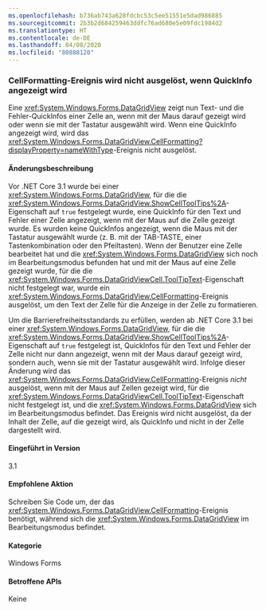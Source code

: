 ```yaml
---
ms.openlocfilehash: b736ab743a628fdcbc53c5ee51551e5dad986885
ms.sourcegitcommit: 2b3b2d684259463ddfc76ad680e5e09fdc1984d2
ms.translationtype: HT
ms.contentlocale: de-DE
ms.lasthandoff: 04/08/2020
ms.locfileid: "80888120"
---
```

### <a name="cellformatting-event-not-raised-if-tooltip-is-shown"></a>CellFormatting-Ereignis wird nicht ausgelöst, wenn QuickInfo angezeigt wird

Eine <xref:System.Windows.Forms.DataGridView> zeigt nun Text- und die Fehler-QuickInfos einer Zelle an, wenn mit der Maus darauf gezeigt wird oder wenn sie mit der Tastatur ausgewählt wird. Wenn eine QuickInfo angezeigt wird, wird das <xref:System.Windows.Forms.DataGridView.CellFormatting?displayProperty=nameWithType>-Ereignis nicht ausgelöst.

#### <a name="change-description"></a>Änderungsbeschreibung

Vor .NET Core 3.1 wurde bei einer <xref:System.Windows.Forms.DataGridView>, für die die <xref:System.Windows.Forms.DataGridView.ShowCellToolTips%2A>-Eigenschaft auf `true` festgelegt wurde, eine QuickInfo für den Text und Fehler einer Zelle angezeigt, wenn mit der Maus auf die Zelle gezeigt wurde. Es wurden keine QuickInfos angezeigt, wenn die Maus mit der Tastatur ausgewählt wurde (z. B. mit der TAB-TASTE, einer Tastenkombination oder den Pfeiltasten). Wenn der Benutzer eine Zelle bearbeitet hat und die <xref:System.Windows.Forms.DataGridView> sich noch im Bearbeitungsmodus befunden hat und mit der Maus auf eine Zelle gezeigt wurde, für die die <xref:System.Windows.Forms.DataGridViewCell.ToolTipText>-Eigenschaft nicht festgelegt war, wurde ein <xref:System.Windows.Forms.DataGridView.CellFormatting>-Ereignis ausgelöst, um den Text der Zelle für die Anzeige in der Zelle zu formatieren.

Um die Barrierefreiheitsstandards zu erfüllen, werden ab .NET Core 3.1 bei einer <xref:System.Windows.Forms.DataGridView>, für die die <xref:System.Windows.Forms.DataGridView.ShowCellToolTips%2A>-Eigenschaft auf `true` festgelegt ist, QuickInfos für den Text und Fehler der Zelle nicht nur dann angezeigt, wenn mit der Maus darauf gezeigt wird, sondern auch, wenn sie mit der Tastatur ausgewählt wird. Infolge dieser Änderung wird das <xref:System.Windows.Forms.DataGridView.CellFormatting>-Ereignis *nicht* ausgelöst, wenn mit der Maus auf Zellen gezeigt wird, für die <xref:System.Windows.Forms.DataGridViewCell.ToolTipText>-Eigenschaft nicht festgelegt ist, und die <xref:System.Windows.Forms.DataGridView> sich im Bearbeitungsmodus befindet. Das Ereignis wird nicht ausgelöst, da der Inhalt der Zelle, auf die gezeigt wird, als QuickInfo und nicht in der Zelle dargestellt wird.

#### <a name="version-introduced"></a>Eingeführt in Version

3.1

#### <a name="recommended-action"></a>Empfohlene Aktion

Schreiben Sie Code um, der das <xref:System.Windows.Forms.DataGridView.CellFormatting>-Ereignis benötigt, während sich die <xref:System.Windows.Forms.DataGridView> im Bearbeitungsmodus befindet.

#### <a name="category"></a>Kategorie

Windows Forms

#### <a name="affected-apis"></a>Betroffene APIs

Keine

<!-- 

### Affected APIs

Not detectable via API analysis.

-->
